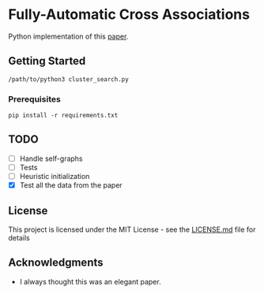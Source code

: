 # Fully-Automatic Cross Associations

Python implementation of this [paper](https://pdfs.semanticscholar.org/da59/d7d674b6b20f9078b676b262d2a649bf59dc.pdf).

## Getting Started

```
/path/to/python3 cluster_search.py
```

### Prerequisites

```
pip install -r requirements.txt
```

## TODO

- [ ] Handle self-graphs
- [ ] Tests
- [ ] Heuristic initialization
- [X] Test all the data from the paper

## License

This project is licensed under the MIT License - see the [LICENSE.md](LICENSE.md) file for details

## Acknowledgments

* I always thought this was an elegant paper.
